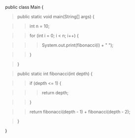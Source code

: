 public class Main {

>public static void main(String\[\] args) {

>>int n = 10;

>>for (int i = 0; i \< n; i++) {

>>>System.out.print(fibonacci(i) + \" \");

>>}

>}

>public static int fibonacci(int depth) {

>>if (depth \<= 1) {

>>>return depth;

>>}

>>return fibonacci(depth - 1) + fibonacci(depth - 2);

>}

}